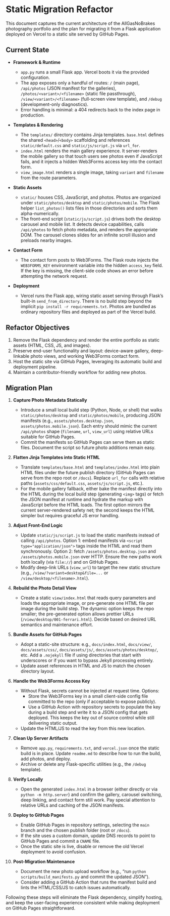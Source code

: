 # Static Migration Refactor

This document captures the current architecture of the AllGasNoBrakes photography portfolio and the plan for migrating it from a Flask application deployed on Vercel to a static site served by GitHub Pages.

## Current State

- **Framework & Runtime**
  - `app.py` runs a small Flask app. Vercel boots it via the provided configuration.
  - The app exposes only a handful of routes: `/` (main page), `/api/photos` (JSON manifest for the galleries), `/photos/<variant>/<filename>` (static file passthrough), `/view/<variant>/<filename>` (full-screen view template), and `/debug` (development-only diagnostics).
  - Error handling is minimal: a 404 redirects back to the index page in production.

- **Templates & Rendering**
  - The `templates/` directory contains Jinja templates. `base.html` defines the shared `<head>`/`<body>` scaffolding and references `static/default.css` and `static/js/script.js` via `url_for`.
  - `index.html` renders the main gallery experience. It server-renders the mobile gallery so that touch users see photos even if JavaScript fails, and it injects a hidden Web3Forms access key into the contact form.
  - `view_image.html` renders a single image, taking `variant` and `filename` from the route parameters.

- **Static Assets**
  - `static/` houses CSS, JavaScript, and photos. Photos are organized under `static/photos/desktop` and `static/photos/mobile`. The Flask helper `list_photos()` lists files in those directories and sorts them alpha-numerically.
  - The front-end script (`static/js/script.js`) drives both the desktop carousel and mobile list. It detects device capabilities, calls `/api/photos` to fetch photo metadata, and renders the appropriate DOM. The carousel clones slides for an infinite scroll illusion and preloads nearby images.

- **Contact Form**
  - The contact form posts to Web3Forms. The Flask route injects the `WEB3FORMS_KEY` environment variable into the hidden `access_key` field. If the key is missing, the client-side code shows an error before attempting the network request.

- **Deployment**
  - Vercel runs the Flask app, wiring static asset serving through Flask’s built-in `send_from_directory`. There is no build step beyond the implicit `pip install -r requirements.txt`. Photos are bundled as ordinary repository files and deployed as part of the Vercel build.

## Refactor Objectives

1. Remove the Flask dependency and render the entire portfolio as static assets (HTML, CSS, JS, and images).
2. Preserve end-user functionality and layout: device-aware gallery, deep-linkable photo views, and working Web3Forms contact form.
3. Host the static site via GitHub Pages, leveraging its automatic build and deployment pipeline.
4. Maintain a contributor-friendly workflow for adding new photos.

## Migration Plan

1. **Capture Photo Metadata Statically**
   - Introduce a small local build step (Python, Node, or shell) that walks `static/photos/desktop` and `static/photos/mobile`, producing JSON manifests (e.g., `assets/photos.desktop.json`, `assets/photos.mobile.json`). Each entry should mimic the current `/api/photos` shape (`filename`, `url`, `view_url`) using relative URLs suitable for GitHub Pages.
   - Commit the manifests so GitHub Pages can serve them as static files. Document the script so future photo additions remain easy.

2. **Flatten Jinja Templates into Static HTML**
   - Translate `templates/base.html` and `templates/index.html` into plain HTML files under the future publish directory (GitHub Pages can serve from the repo root or `/docs`). Replace `url_for` calls with relative paths (`assets/css/default.css`, `assets/js/script.js`, etc.).
   - For the mobile gallery fallback, either bake the manifest directly into the HTML during the local build step (generating `<img>` tags) or fetch the JSON manifest at runtime and hydrate the markup with JavaScript before the HTML loads. The first option mirrors the current server-rendered safety net; the second keeps the HTML simpler but requires graceful JS error handling.

3. **Adjust Front-End Logic**
   - Update `static/js/script.js` to load the static manifests instead of calling `/api/photos`. Option 1: embed manifests via `<script type="application/json">` tags inside the HTML and read them synchronously. Option 2: fetch `/assets/photos.desktop.json` and `/assets/photos.mobile.json` over HTTP. Ensure the new paths work both locally (via `file://`) and on GitHub Pages.
   - Modify deep-link URLs (`view_url`) to target the new static structure (e.g., `/view/?variant=desktop&file=...` or `/view/desktop/<filename>.html`).

4. **Rebuild the Photo Detail View**
   - Create a static `view/index.html` that reads query parameters and loads the appropriate image, or pre-generate one HTML file per image during the build step. The dynamic option keeps the repo smaller; the pre-generated option allows prettier URLs (`/view/desktop/001-ferrari.html`). Decide based on desired URL semantics and maintenance effort.

5. **Bundle Assets for GitHub Pages**
   - Adopt a static-site structure: e.g., `docs/index.html`, `docs/view/`, `docs/assets/css/`, `docs/assets/js/`, `docs/assets/photos/desktop/`, etc. Add a `.nojekyll` file if using directories that start with underscores or if you want to bypass Jekyll processing entirely.
   - Update asset references in HTML and JS to match the chosen directory layout.

6. **Handle the Web3Forms Access Key**
   - Without Flask, secrets cannot be injected at request time. Options:
     - Store the Web3Forms key in a small client-side config file committed to the repo (only if acceptable to expose publicly).
     - Use a GitHub Action with repository secrets to populate the key during a build step and write it to a JSON config that gets deployed. This keeps the key out of source control while still delivering static output.
   - Update the HTML/JS to read the key from this new location.

7. **Clean Up Server Artifacts**
   - Remove `app.py`, `requirements.txt`, and `vercel.json` once the static build is in place. Update `readme.md` to describe how to run the build, add photos, and deploy.
   - Archive or delete any Flask-specific utilities (e.g., the `/debug` template).

8. **Verify Locally**
   - Open the generated `index.html` in a browser (either directly or via `python -m http.server`) and confirm the gallery, carousel switching, deep linking, and contact form still work. Pay special attention to relative URLs and caching of the JSON manifests.

9. **Deploy to GitHub Pages**
   - Enable GitHub Pages in repository settings, selecting the `main` branch and the chosen publish folder (root or `/docs`).
   - If the site uses a custom domain, update DNS records to point to GitHub Pages and commit a `CNAME` file.
   - Once the static site is live, disable or remove the old Vercel deployment to avoid confusion.

10. **Post-Migration Maintenance**
    - Document the new photo upload workflow (e.g., “run `python scripts/build_manifests.py` and commit the updated JSON”).
    - Consider adding a GitHub Action that runs the manifest build and lints the HTML/CSS/JS to catch issues automatically.

Following these steps will eliminate the Flask dependency, simplify hosting, and keep the user-facing experience consistent while making deployment on GitHub Pages straightforward.
